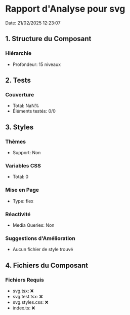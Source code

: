 # Rapport d'Analyse pour svg

Date: 21/02/2025 12:23:07

## 1. Structure du Composant

### Hiérarchie

- Profondeur: 15 niveaux

## 2. Tests

### Couverture

- Total: NaN%
- Éléments testés: 0/0

## 3. Styles

### Thèmes

- Support: Non

### Variables CSS

- Total: 0

### Mise en Page

- Type: flex

### Réactivité

- Media Queries: Non

### Suggestions d'Amélioration

- Aucun fichier de style trouvé

## 4. Fichiers du Composant

### Fichiers Requis

- svg.tsx: ❌
- svg.test.tsx: ❌
- svg.styles.css: ❌
- index.ts: ❌
